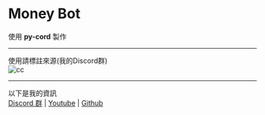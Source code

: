 # Money Bot
使用 **py-cord** 製作<br>
***
使用請標註來源(我的Discord群)<br>
![cc](https://i.imgur.com/dkd1Jtz_d.webp)
***
以下是我的資訊<br>
[Discord 群](https://discord.gg/KQufgaCxAM) | [Youtube](https://bit.ly/Ivan_YT) | [Github](https://github.com/TIvan829)
